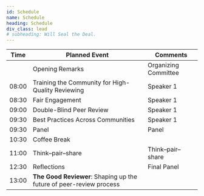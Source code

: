 ```yaml
---
id: Schedule
name: Schedule
heading: Schedule
div_class: lead
# subheading: Will Seal the Deal.
---
```


<table>
          <thead>
            <tr>
              <th>Time</th>
              <th>Planned Event</th>
              <th>Comments</th>
            </tr>
          </thead>
          <tbody>
            <tr>
              <td> </td>
              <td>Opening Remarks</td>
              <td>Organizing Committee</td>
            </tr>
            <tr>
              <td>08:00</td>
              <td> Training the Community for High-Quality Reviewing </td>
              <td> Speaker 1 </td>
            </tr>
            <tr>
              <td>08:30</td>
              <td> Fair Engagement</td>
              <td> Speaker 1 </td>
            </tr>
            <tr>
              <td>09:00</td>
              <td> Double-Blind Peer Review</td>
              <td> Speaker 1 </td>
            </tr>
            <tr>
              <td>09:30</td>
              <td> Best Practices Across Communities</td>
              <td> Speaker 1 </td>
            </tr>      
            <tr>
              <td>09:30</td>
              <td> Panel</td>
              <td> Panel </td>
            </tr>       
            <tr>
              <td>10:30</td>
              <td>Coffee Break</td>
              <td></td>
            </tr>            
            <tr>
              <td>11:00</td>
              <td> Think–pair–share</td>
              <td> Think–pair–share </td>
            <tr>
              <td>12:30</td>
              <td> Reflections</td>
              <td> Final Panel </td>
            </tr>  
            </tr>
              <td>13:00</td>
              <td><b>The Good Reviewer</b>: Shaping up the future of peer-review process</td>
              <td></td>
            </tr>
          </tbody>
        </table>
